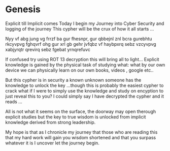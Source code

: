 # Genesis

Explicit till Implicit comes
Today I begin my Journey into Cyber Security and logging of the journey This cypher will be the crux of how it all starts ...

Nyy vf abg jung vg frrzf ba gur fhesnpr, gur qbbejnl znl bcra gurebhtu rkcyvpvg fghqvrf ohg gur xrl gb gehr jvfqbz vf haybpxrq sebz vzcyvpvg xabjyrqtr qrevirq sebz fgebat yrnqrefuvc

If confused try using ROT 13 decryption this will bring all to light... Explicit knowledge is gained by the physical task of studying what: what by our own device we can physically learn on our own books, videos , google etc..

But this cypher is in security a known unknown someone has the knowledge to unlock the key ...though this is probably the easiest cypher to crack what if I were to simply use the knowledge and study on encyption to just reveal this to you? I could simply say I have decrypted the cypher and it reads ...

All is not what it seems on the surface, the doorway may open therough explicit studies but the key to true wisdom is unlocked from implicit knowledge derived from strong leadership.

My hope is that as I chronicle my journey that those who are reading this that my hard work will gain you wisdom shortened and that you surpass whatever it is I uncover let the journey begin.
